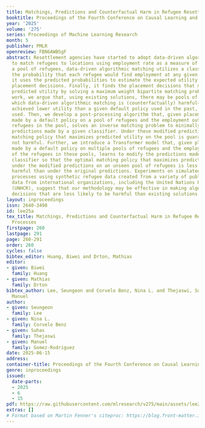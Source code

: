 ```yaml
---
title: Matchings, Predictions and Counterfactual Harm in Refugee Resettlement Processes
booktitle: Proceedings of the Fourth Conference on Causal Learning and Reasoning
year: '2025'
volume: '275'
series: Proceedings of Machine Learning Research
month: 5
publisher: PMLR
openreview: FBN6AWBSgF
abstract: Resettlement agencies have started to adopt data-driven algorithmic matching
  to match refugees to locations using employment rate as a measure of utility. Given
  a pool of refugees, data-driven algorithmic matching utilizes a classifier to predict
  the probability that each refugee would find employment at any given location. Then,
  it uses the predicted probabilities to estimate the expected utility of all possible
  placement decisions. Finally, it finds the placement decisions that maximize the
  predicted utility by solving a maximum weight bipartite matching problem. In this
  work, we argue that, using existing solutions, there may be pools of refugees for
  which data-driven algorithmic matching is (counterfactually) harmful—it would have
  achieved lower utility than a given default policy used in the past, had it been
  used. Then, we develop a post-processing algorithm that, given placement decisions
  made by a default policy on a pool of refugees and the employment outcomes of the
  refugees in the pool, solves an inverse matching problem to minimally modify the
  predictions made by a given classifier. Under these modified predictions, the optimal
  matching policy that maximizes predicted utility on the pool is guaranteed to be
  not harmful. Further, we introduce a Transformer model that, given placement decisions
  made by a default policy on multiple pools of refugees and the employment outcomes
  of the refugees in these pools, learns to modify the predictions made by a given
  classifier so that the optimal matching policy that maximizes predicted utility
  under the modified predictions on an unseen pool of refugees is less likely to be
  harmful than under the original predictions. Experiments on simulated resettlement
  processes using synthetic refugee data created from a variety of publicly available
  data from international organizations, including the United Nations Refugee Agency
  (UNHCR), suggest that our methodology may be effective in making algorithmic placement
  decisions that are less likely to be harmful than existing solutions.
layout: inproceedings
issn: 2640-3498
id: lee25a
tex_title: Matchings, Predictions and Counterfactual Harm in Refugee Resettlement
  Processes
firstpage: 260
lastpage: 291
page: 260-291
order: 260
cycles: false
bibtex_editor: Huang, Biwei and Drton, Mathias
editor:
- given: Biwei
  family: Huang
- given: Mathias
  family: Drton
bibtex_author: Lee, Seungeon and Corvelo Benz, Nina L. and Thejaswi, Suhas and Gomez-Rodriguez,
  Manuel
author:
- given: Seungeon
  family: Lee
- given: Nina L.
  family: Corvelo Benz
- given: Suhas
  family: Thejaswi
- given: Manuel
  family: Gomez-Rodriguez
date: 2025-06-15
address:
container-title: Proceedings of the Fourth Conference on Causal Learning and Reasoning
genre: inproceedings
issued:
  date-parts:
  - 2025
  - 6
  - 15
pdf: https://raw.githubusercontent.com/mlresearch/v275/main/assets/lee25a/lee25a.pdf
extras: []
# Format based on Martin Fenner's citeproc: https://blog.front-matter.io/posts/citeproc-yaml-for-bibliographies/
---
```

